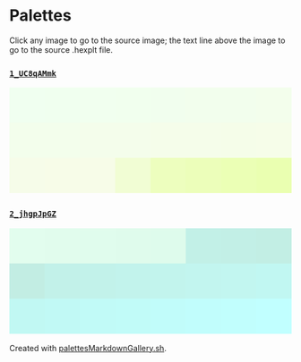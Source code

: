 # Palettes

Click any image to go to the source image; the text line above the image to go to the source .hexplt file.

### [`1_UC8qAMmk`](1_UC8qAMmk.hexplt)

[ ![1_UC8qAMmk.png](1_UC8qAMmk.png) ](1_UC8qAMmk.png)

### [`2_jhgpJpGZ`](2_jhgpJpGZ.hexplt)

[ ![2_jhgpJpGZ.png](2_jhgpJpGZ.png) ](2_jhgpJpGZ.png)

Created with [palettesMarkdownGallery.sh](https://github.com/earthbound19/_ebDev/blob/master/scripts/imgAndVideo/palettesMarkdownGallery.sh).